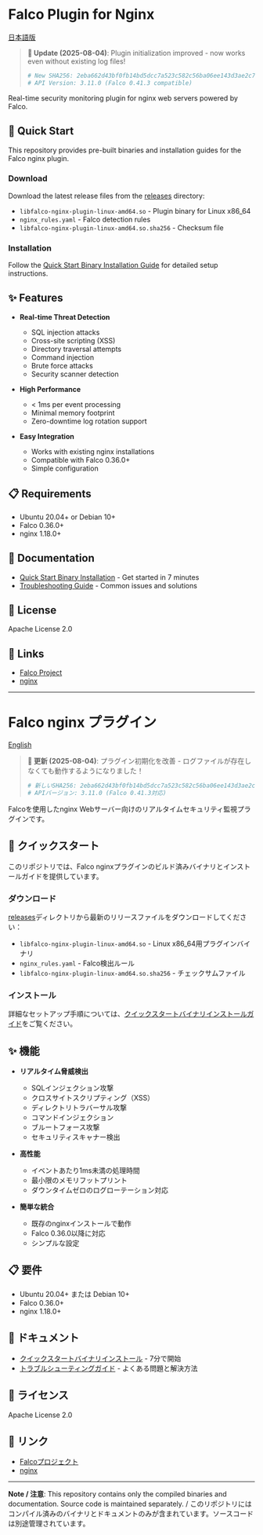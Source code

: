 # Falco Plugin for Nginx

[日本語版](#falco-nginx-プラグイン)

> **📢 Update (2025-08-04)**: Plugin initialization improved - now works even without existing log files!
> ```bash
> # New SHA256: 2eba662d43bf0fb14bd5dcc7a523c582c56ba06ee143d3ae2c773999ab2a75cb
> # API Version: 3.11.0 (Falco 0.41.3 compatible)
> ```

Real-time security monitoring plugin for nginx web servers powered by Falco.

## 🚀 Quick Start

This repository provides pre-built binaries and installation guides for the Falco nginx plugin.

### Download

Download the latest release files from the [releases](releases/) directory:

- `libfalco-nginx-plugin-linux-amd64.so` - Plugin binary for Linux x86_64
- `nginx_rules.yaml` - Falco detection rules
- `libfalco-nginx-plugin-linux-amd64.so.sha256` - Checksum file

### Installation

Follow the [Quick Start Binary Installation Guide](docs/QUICK_START_BINARY_INSTALLATION.md) for detailed setup instructions.

## ✨ Features

- **Real-time Threat Detection**
  - SQL injection attacks
  - Cross-site scripting (XSS)
  - Directory traversal attempts
  - Command injection
  - Brute force attacks
  - Security scanner detection

- **High Performance**
  - < 1ms per event processing
  - Minimal memory footprint
  - Zero-downtime log rotation support

- **Easy Integration**
  - Works with existing nginx installations
  - Compatible with Falco 0.36.0+
  - Simple configuration

## 📋 Requirements

- Ubuntu 20.04+ or Debian 10+
- Falco 0.36.0+
- nginx 1.18.0+

## 📖 Documentation

- [Quick Start Binary Installation](docs/QUICK_START_BINARY_INSTALLATION.md) - Get started in 7 minutes
- [Troubleshooting Guide](docs/TROUBLESHOOTING.md) - Common issues and solutions

## 📄 License

Apache License 2.0

## 🔗 Links

- [Falco Project](https://falco.org/)
- [nginx](https://nginx.org/)

---

# Falco nginx プラグイン

[English](#falco-plugin-for-nginx)

> **📢 更新 (2025-08-04)**: プラグイン初期化を改善 - ログファイルが存在しなくても動作するようになりました！
> ```bash
> # 新しいSHA256: 2eba662d43bf0fb14bd5dcc7a523c582c56ba06ee143d3ae2c773999ab2a75cb
> # APIバージョン: 3.11.0 (Falco 0.41.3対応)
> ```

Falcoを使用したnginx Webサーバー向けのリアルタイムセキュリティ監視プラグインです。

## 🚀 クイックスタート

このリポジトリでは、Falco nginxプラグインのビルド済みバイナリとインストールガイドを提供しています。

### ダウンロード

[releases](releases/)ディレクトリから最新のリリースファイルをダウンロードしてください：

- `libfalco-nginx-plugin-linux-amd64.so` - Linux x86_64用プラグインバイナリ
- `nginx_rules.yaml` - Falco検出ルール
- `libfalco-nginx-plugin-linux-amd64.so.sha256` - チェックサムファイル

### インストール

詳細なセットアップ手順については、[クイックスタートバイナリインストールガイド](docs/QUICK_START_BINARY_INSTALLATION.md)をご覧ください。

## ✨ 機能

- **リアルタイム脅威検出**
  - SQLインジェクション攻撃
  - クロスサイトスクリプティング（XSS）
  - ディレクトリトラバーサル攻撃
  - コマンドインジェクション
  - ブルートフォース攻撃
  - セキュリティスキャナー検出

- **高性能**
  - イベントあたり1ms未満の処理時間
  - 最小限のメモリフットプリント
  - ダウンタイムゼロのログローテーション対応

- **簡単な統合**
  - 既存のnginxインストールで動作
  - Falco 0.36.0以降に対応
  - シンプルな設定

## 📋 要件

- Ubuntu 20.04+ または Debian 10+
- Falco 0.36.0+
- nginx 1.18.0+

## 📖 ドキュメント

- [クイックスタートバイナリインストール](docs/QUICK_START_BINARY_INSTALLATION.md) - 7分で開始
- [トラブルシューティングガイド](docs/TROUBLESHOOTING.md) - よくある問題と解決方法

## 📄 ライセンス

Apache License 2.0

## 🔗 リンク

- [Falcoプロジェクト](https://falco.org/)
- [nginx](https://nginx.org/)

---

**Note / 注意**: This repository contains only the compiled binaries and documentation. Source code is maintained separately. / このリポジトリにはコンパイル済みのバイナリとドキュメントのみが含まれています。ソースコードは別途管理されています。